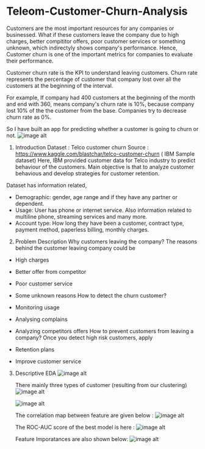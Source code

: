 # Teleom-Customer-Churn-Analysis

Customers are the most important resources for any companies or businessed. What if these customers leave the company due to high charges, better compititor offers, poor customer services or something unknown, which indirectyly shows company's performance. Hence, Customer churn is one of the important metrics for companies to evaluate their performance.

Customer churn rate is the KPI to understand leaving customers. Churn rate represents the percentage of customer that company lost over all the customers at the beginning of the interval.

For example, If company had 400 customers at the beginning of the month and end with 360, means company's churn rate is 10%, because company lost 10% of the the customer from the base. Companies try to decrease churn rate as 0%.

So I have built an app for predicting whether a customer is going to churn or not.
![image alt](https://github.com/Sudip-8345/Customer-Churn-Prediction/blob/bf009b29fba29b3fc3b5b930324977568efc4206/IMG_20250707_133732.jpg)

1. Introduction
   Dataset : Telco customer churn
Source : https://www.kaggle.com/blastchar/telco-customer-churn ( IBM Sample dataset)
Here, IBM provided customer data for Telco industry to predict behaviour of the customers. Main objective is that to analyze customer behavious and develop strategies for customer retention.

Dataset has information related,

- Demographic: gender, age range and if they have any partner or dependent.
- Usage: User has phone or internet service. Also information related to multiline phone, streaming services and many more.
- Account type: How long they have been a customer, contract type, payment method, paperless billing, monthly charges.

2. Problem Description
Why customers leaving the company?
The reasons behind the customer leaving company could be

- High charges
- Better offer from competitor
- Poor customer service
- Some unknown reasons
How to detect the churn customer?
- Monitoring usage
- Analysing complains
- Analyzing competitors offers
How to prevent customers from leaving a company?
Once you detect high risk customers, apply

- Retention plans
- Improve customer service

3. Descriptive EDA
   ![image alt](https://github.com/Sudip-8345/Customer-Churn-Prediction/blob/05b78d901b26d73b15a1fab4522a4f7849593c0a/download%20(5).png)

   There mainly three types of customer (resulting from our clustering)
   ![image alt](https://github.com/Sudip-8345/Customer-Churn-Prediction/blob/a595e018c10a7ec8160b6203101d485cb3e314fb/download%20(2).png)

   ![image alt](https://github.com/Sudip-8345/Customer-Churn-Prediction/blob/54247fb485803b722391f4196b8bbfda89b9ecaa/download%20(3).png)

   
   The correlation map between feature are given below :
   ![image alt](https://github.com/Sudip-8345/Customer-Churn-Prediction/blob/dfea26f14fb7acc952d668b82b9649346ab0fbae/download%20(4).png)

   The ROC-AUC score of the best model is here :
   ![image alt](https://github.com/Sudip-8345/Customer-Churn-Prediction/blob/05b78d901b26d73b15a1fab4522a4f7849593c0a/download%20(7).png)

   Feature Imporatances are also shown below:
   ![image alt](https://github.com/Sudip-8345/Customer-Churn-Prediction/blob/05b78d901b26d73b15a1fab4522a4f7849593c0a/download%20(6).png)

